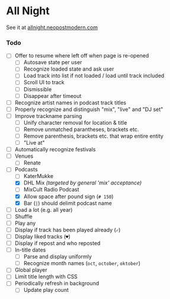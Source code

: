 # All Night

See it at [allnight.neopostmodern.com](http://allnight.neopostmodern.com/)


### Todo
- [ ] Offer to resume where left off when page is re-opened
    - [ ] Autosave state per user
    - [ ] Recognize loaded state and ask user
    - [ ] Load track into list if not loaded / load until track included
    - [ ] Scroll UI to track
    - [ ] Dismissible
    - [ ] Disappear after timeout
- [ ] Recognize artist names in podcast track titles
- [ ] Properly recognize and distinguish "mix", "live" and "DJ set"
- [ ] Improve trackname parsing
    - [ ] Unify character removal for location & title
    - [ ] Remove unmatched parantheses, brackets etc.
    - [ ] Remove parenthesis, brackets etc. that wrap entire entity
    - [ ] "Live at"
- [ ] Automatically recognize festivals
- [ ] Venues
    - [ ] Renate
- [ ] Podcasts
    - [ ] KaterMukke
    - [x] DHL Mix *(targeted by general 'mix' acceptance)*
    - [ ] MixCult Radio Podcast
    - [x] Allow space after pound sign (`# 150`)
    - [x] Bar (`|`) should delimit podcast name
- [ ] Load a lot (e.g. all year)
- [ ] Shuffle
- [ ] Play any
- [ ] Display if track has been played already (`✓`)
- [ ] Display liked tracks (`♥`)
- [ ] Display if repost and who reposted
- [ ] In-title dates
    - [ ] Parse and display uniformly
    - [ ] Recognize month names (`oct`, `october`, `oktober`)
- [ ] Global player
- [ ] Limit title length with CSS
- [ ] Periodically refresh in background
  - [ ] Update play count
